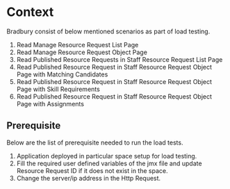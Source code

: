 # Context

Bradbury consist of below mentioned scenarios as part of load testing.

1.	Read Manage Resource Request List Page
2.	Read Manage Resource Request Object Page
3.	Read Published Resource Requests in Staff Resource Request List Page
4.	Read Published Resource Request in Staff Resource Request Object Page with Matching Candidates
5.  Read Published Resource Request in Staff Resource Request Object Page with Skill Requirements
6.  Read Published Resource Request in Staff Resource Request Object Page with Assignments

## Prerequisite
Below are the list of prerequisite needed to run the load tests.
1. Application deployed in particular space setup for load testing.
2. Fill the required user defined variables of the jmx file and update Resource Request ID if it does not exist in the space.
3. Change the server/ip address in the Http Request.
